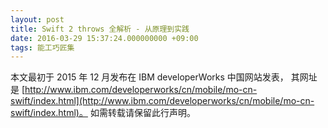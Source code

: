 ```yaml
---
layout: post
title: Swift 2 throws 全解析 - 从原理到实践
date: 2016-03-29 15:37:24.000000000 +09:00
tags: 能工巧匠集
---
```


本文最初于 2015 年 12 月发布在 IBM developerWorks 中国网站发表，
其网址是 [http://www.ibm.com/developerworks/cn/mobile/mo-cn-swift/index.html](http://www.ibm.com/developerworks/cn/mobile/mo-cn-swift/index.html)。
如需转载请保留此行声明。
